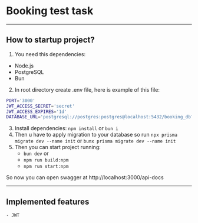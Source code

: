 # Booking test task
---
## How to startup project?
1. You need this dependencies:
- Node.js
- PostgreSQL
- Bun 
2. In root directory create .env file, here is example of this file: 
```bash
PORT='3000'
JWT_ACCESS_SECRET='secret'
JWT_ACCESS_EXPIRES='1d'
DATABASE_URL='postgresql://postgres:postgres@localhost:5432/booking_db?schema=public'
```
3. Install dependencies: `npm install` or `bun i`
4. Then u have to apply migration to your database so run `npx prisma migrate dev --name init` or `bunx prisma migrate dev --name init`
5. Then you can start project running:
    - `bun dev` 
    or
    - `npm run build:npm`
    - `npm run start:npm`

So now you can open swagger at http://localhost:3000/api-docs
***
## Implemented features 
    - JWT 